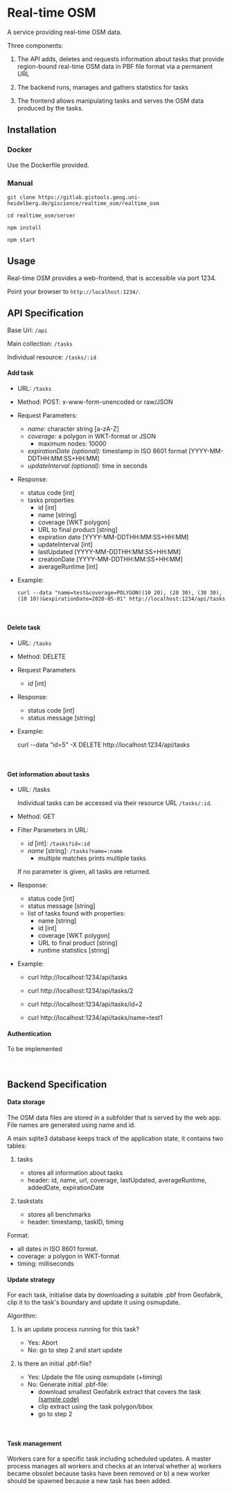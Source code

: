 # Real-time OSM

A service providing real-time OSM data.

Three components:

1. The API adds, deletes and requests information about tasks that provide
   region-bound real-time OSM data in PBF file format via a permanent URL

2. The backend runs, manages and gathers statistics for tasks

3. The frontend allows manipulating tasks and serves the OSM data produced by
   the tasks.


## Installation

### Docker

Use the Dockerfile provided.

### Manual

`git clone https://gitlab.gistools.geog.uni-heidelberg.de/giscience/realtime_osm/realtime_osm`

`cd realtime_osm/server`

`npm install`

`npm start`


## Usage

Real-time OSM provides a web-frontend, that is accessible via port 1234.

Point your browser to `http://localhost:1234/`.

## API Specification

Base Url: `/api`

Main collection: `/tasks`

Individual resource: `/tasks/:id`


#### Add task

* URL: `/tasks`

* Method: POST: x-www-form-unencoded or raw/JSON

* Request Parameters:

	- *name:* character string [a-zA-Z]
	- *coverage:* a polygon in WKT-format or JSON
		- maximum nodes: 10000
	- *expirationDate (optional):* timestamp in ISO 8601 format [YYYY-MM-DDTHH:MM:SS+HH:MM]
    - *updateInterval (optional):* time in seconds

* Response:

	- status code [int]
	- tasks properties
		- id [int]
		- name [string]
		- coverage [WKT polygon]
		- URL to final product [string]
		- expiration date [YYYY-MM-DDTHH:MM:SS+HH:MM]
        - updateInterval [int]
        - lastUpdated [YYYY-MM-DDTHH:MM:SS+HH:MM]
        - creationDate [YYYY-MM-DDTHH:MM:SS+HH:MM]
        - averageRuntime [int]

* Example:

	`curl --data "name=test&coverage=POLYGON((10 20), (20 30), (30 30), (10 10))&expirationDate=2020-05-01" http://localhost:1234/api/tasks`

&nbsp;


#### Delete task

* URL: `/tasks`

* Method: DELETE

* Request Parameters

	- *id* [int]

* Response:

	- status code [int]
	- status message [string]

* Example:

	curl --data "id=5" -X DELETE http://localhost:1234/api/tasks

&nbsp;


#### Get information about tasks

* URL: /tasks

	Individual tasks can be accessed via their resource URL `/tasks/:id`.

* Method: GET

* Filter Parameters in URL:

	- *id* [int]: `/tasks?id=:id`
	- *name* [string]: `/tasks?name=:name`
		- multiple matches prints multiple tasks
	
	If no parameter is given, all tasks are returned.

* Response:

	- status code [int]
	- status message [string]
	- list of tasks found with properties:
		- name [string]
		- id [int]
		- coverage [WKT polygon]
		- URL to final product [string]
		- runtime statistics [string]

* Example:

	* curl http://localhost:1234/api/tasks

	* curl http://localhost:1234/api/tasks/2

	* curl http://localhost:1234/api/tasks/id=2

	* curl http://localhost:1234/api/tasks/name=test1


#### Authentication

To be implemented


&nbsp;



## Backend Specification

#### Data storage 


The OSM data files are stored in a subfolder that is served by
the web app. File names are generated using name and id.

A main sqlite3 database keeps track of the application state, it 
contains two tables:

1. tasks
    - stores all information about tasks
	- header: id, name, url, coverage, lastUpdated, averageRuntime,
	  addedDate, expirationDate

2. taskstats
    - stores all benchmarks
    - header: timestamp, taskID, timing

Format:
- all dates in ISO 8601 format.
- coverage: a polygon in WKT-format
- timing: milliseconds



#### Update strategy

For each task, initialise data by downloading a suitable .pbf from Geofabrik,
clip it to the task's boundary and update it using osmupdate.

Algorithm:

1. Is an update process running for this task?
   - Yes: Abort
   - No: go to step 2 and start update

2. Is there an initial .pbf-file?
   - Yes: Update the file using osmupdate (+timing)
   - No: Generate initial .pbf-file:
	  - download smallest Geofabrik extract that covers the task 
[(sample code)](https://github.com/BikeCitizens/geofabrik-extracts)
      - clip extract using the task polygon/bbox
      - go to step 2

&nbsp;


#### Task management

Workers care for a specific task including scheduled updates. A master process
manages all workers and checks at an interval whether a) workers became obsolet
because tasks have been removed or b) a new worker should be spawned because a
new task has been added.
